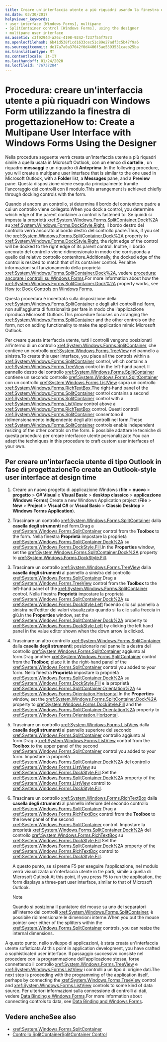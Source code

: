 ```yaml
---
title: Creare un'interfaccia utente a più riquadri usando la finestra di progettazione
ms.date: 03/30/2017
helpviewer_keywords:
- user interface [Windows Forms], multipane
- SplitContainer control [Windows Forms], using the designer
- multipane user interface
ms.assetid: c3f9294d-a26c-4198-9242-f237f55f7573
ms.openlocfilehash: 6b41d538f1cd1633cec51c89e27adf3c5b47f9a6
ms.sourcegitcommit: de17a7a0a37042f0d4406f5ae5393531caeb25ba
ms.translationtype: MT
ms.contentlocale: it-IT
ms.lasthandoff: 01/24/2020
ms.locfileid: "76737284"
---
```

# <a name="how-to-create-a-multipane-user-interface-with-windows-forms-using-the-designer"></a><span data-ttu-id="e415d-102">Procedura: creare un'interfaccia utente a più riquadri con Windows Form utilizzando la finestra di progettazione</span><span class="sxs-lookup"><span data-stu-id="e415d-102">How to: Create a Multipane User Interface with Windows Forms Using the Designer</span></span>
<span data-ttu-id="e415d-103">Nella procedura seguente verrà creata un'interfaccia utente a più riquadri simile a quella usata in Microsoft Outlook, con un elenco di **cartelle** , un riquadro **messaggi** e un riquadro di **Anteprima** .</span><span class="sxs-lookup"><span data-stu-id="e415d-103">In the following procedure, you will create a multipane user interface that is similar to the one used in Microsoft Outlook, with a **Folder** list, a **Messages** pane, and a **Preview** pane.</span></span> <span data-ttu-id="e415d-104">Questa disposizione viene eseguita principalmente tramite l'ancoraggio dei controlli con il modulo.</span><span class="sxs-lookup"><span data-stu-id="e415d-104">This arrangement is achieved chiefly through docking controls with the form.</span></span>

 <span data-ttu-id="e415d-105">Quando si ancora un controllo, si determina il bordo del contenitore padre a cui un controllo viene collegato.</span><span class="sxs-lookup"><span data-stu-id="e415d-105">When you dock a control, you determine which edge of the parent container a control is fastened to.</span></span> <span data-ttu-id="e415d-106">Se quindi si imposta la proprietà <xref:System.Windows.Forms.SplitContainer.Dock%2A> su <xref:System.Windows.Forms.DockStyle.Right>, il bordo destro del controllo verrà ancorato al bordo destro del controllo padre.</span><span class="sxs-lookup"><span data-stu-id="e415d-106">Thus, if you set the <xref:System.Windows.Forms.SplitContainer.Dock%2A> property to <xref:System.Windows.Forms.DockStyle.Right>, the right edge of the control will be docked to the right edge of its parent control.</span></span> <span data-ttu-id="e415d-107">Inoltre, il bordo ancorato del controllo viene ridimensionato in modo che corrisponda a quello del relativo controllo contenitore.</span><span class="sxs-lookup"><span data-stu-id="e415d-107">Additionally, the docked edge of the control is resized to match that of its container control.</span></span> <span data-ttu-id="e415d-108">Per altre informazioni sul funzionamento della proprietà <xref:System.Windows.Forms.SplitContainer.Dock%2A>, vedere [procedura: ancorare i controlli su Windows Forms](how-to-dock-controls-on-windows-forms.md).</span><span class="sxs-lookup"><span data-stu-id="e415d-108">For more information about how the <xref:System.Windows.Forms.SplitContainer.Dock%2A> property works, see [How to: Dock Controls on Windows Forms](how-to-dock-controls-on-windows-forms.md).</span></span>

 <span data-ttu-id="e415d-109">Questa procedura è incentrata sulla disposizione della <xref:System.Windows.Forms.SplitContainer> e degli altri controlli nel form, non sull'aggiunta di funzionalità per fare in modo che l'applicazione riproduca Microsoft Outlook.</span><span class="sxs-lookup"><span data-stu-id="e415d-109">This procedure focuses on arranging the <xref:System.Windows.Forms.SplitContainer> and the other controls on the form, not on adding functionality to make the application mimic Microsoft Outlook.</span></span>

 <span data-ttu-id="e415d-110">Per creare questa interfaccia utente, tutti i controlli vengono posizionati all'interno di un controllo <xref:System.Windows.Forms.SplitContainer>, che contiene un controllo <xref:System.Windows.Forms.TreeView> nel pannello a sinistra.</span><span class="sxs-lookup"><span data-stu-id="e415d-110">To create this user interface, you place all the controls within a <xref:System.Windows.Forms.SplitContainer> control, which contains a <xref:System.Windows.Forms.TreeView> control in the left-hand panel.</span></span> <span data-ttu-id="e415d-111">Il pannello destro del controllo <xref:System.Windows.Forms.SplitContainer> contiene un secondo controllo <xref:System.Windows.Forms.SplitContainer> con un controllo <xref:System.Windows.Forms.ListView> sopra un controllo <xref:System.Windows.Forms.RichTextBox>.</span><span class="sxs-lookup"><span data-stu-id="e415d-111">The right-hand panel of the <xref:System.Windows.Forms.SplitContainer> control contains a second <xref:System.Windows.Forms.SplitContainer> control with a <xref:System.Windows.Forms.ListView> control above a <xref:System.Windows.Forms.RichTextBox> control.</span></span> <span data-ttu-id="e415d-112">Questi controlli <xref:System.Windows.Forms.SplitContainer> consentono il ridimensionamento indipendente degli altri controlli nel form.</span><span class="sxs-lookup"><span data-stu-id="e415d-112">These <xref:System.Windows.Forms.SplitContainer> controls enable independent resizing of the other controls on the form.</span></span> <span data-ttu-id="e415d-113">È possibile adattare le tecniche di questa procedura per creare interfacce utente personalizzate.</span><span class="sxs-lookup"><span data-stu-id="e415d-113">You can adapt the techniques in this procedure to craft custom user interfaces of your own.</span></span>

## <a name="to-create-an-outlook-style-user-interface-at-design-time"></a><span data-ttu-id="e415d-114">Per creare un'interfaccia utente di tipo Outlook in fase di progettazione</span><span class="sxs-lookup"><span data-stu-id="e415d-114">To create an Outlook-style user interface at design time</span></span>

1. <span data-ttu-id="e415d-115">Creare un nuovo progetto di applicazione Windows (**file** > **nuovo** > **progetto** >  **C# Visual** o **Visual Basic** > **desktop classico** > **applicazione Windows Forms**).</span><span class="sxs-lookup"><span data-stu-id="e415d-115">Create a new Windows Application project (**File** > **New** > **Project** > **Visual C#** or **Visual Basic** > **Classic Desktop** > **Windows Forms Application**).</span></span>

2. <span data-ttu-id="e415d-116">Trascinare un controllo <xref:System.Windows.Forms.SplitContainer> dalla **casella degli strumenti** nel form.</span><span class="sxs-lookup"><span data-stu-id="e415d-116">Drag a <xref:System.Windows.Forms.SplitContainer> control from the **Toolbox** to the form.</span></span> <span data-ttu-id="e415d-117">Nella finestra **Proprietà** impostare la proprietà <xref:System.Windows.Forms.SplitContainer.Dock%2A> su <xref:System.Windows.Forms.DockStyle.Fill>.</span><span class="sxs-lookup"><span data-stu-id="e415d-117">In the **Properties** window, set the <xref:System.Windows.Forms.SplitContainer.Dock%2A> property to <xref:System.Windows.Forms.DockStyle.Fill>.</span></span>

3. <span data-ttu-id="e415d-118">Trascinare un controllo <xref:System.Windows.Forms.TreeView> dalla **casella degli strumenti** al pannello a sinistra del controllo <xref:System.Windows.Forms.SplitContainer>.</span><span class="sxs-lookup"><span data-stu-id="e415d-118">Drag a <xref:System.Windows.Forms.TreeView> control from the **Toolbox** to the left-hand panel of the <xref:System.Windows.Forms.SplitContainer> control.</span></span> <span data-ttu-id="e415d-119">Nella finestra **Proprietà** impostare la proprietà <xref:System.Windows.Forms.SplitContainer.Dock%2A> su <xref:System.Windows.Forms.DockStyle.Left> facendo clic sul pannello a sinistra nell'editor dei valori visualizzato quando si fa clic sulla freccia in giù.</span><span class="sxs-lookup"><span data-stu-id="e415d-119">In the **Properties** window, set the <xref:System.Windows.Forms.SplitContainer.Dock%2A> property to <xref:System.Windows.Forms.DockStyle.Left> by clicking the left hand panel in the value editor shown when the down arrow is clicked.</span></span>

4. <span data-ttu-id="e415d-120">Trascinare un altro controllo <xref:System.Windows.Forms.SplitContainer> dalla **casella degli strumenti**; posizionarlo nel pannello a destra del controllo <xref:System.Windows.Forms.SplitContainer> aggiunto al form.</span><span class="sxs-lookup"><span data-stu-id="e415d-120">Drag another <xref:System.Windows.Forms.SplitContainer> control from the **Toolbox**; place it in the right-hand panel of the <xref:System.Windows.Forms.SplitContainer> control you added to your form.</span></span> <span data-ttu-id="e415d-121">Nella finestra **Proprietà** impostare la proprietà <xref:System.Windows.Forms.SplitContainer.Dock%2A> su <xref:System.Windows.Forms.DockStyle.Fill> e la proprietà <xref:System.Windows.Forms.SplitContainer.Orientation%2A> su <xref:System.Windows.Forms.Orientation.Horizontal>.</span><span class="sxs-lookup"><span data-stu-id="e415d-121">In the **Properties** window, set the <xref:System.Windows.Forms.SplitContainer.Dock%2A> property to <xref:System.Windows.Forms.DockStyle.Fill> and the <xref:System.Windows.Forms.SplitContainer.Orientation%2A> property to <xref:System.Windows.Forms.Orientation.Horizontal>.</span></span>

5. <span data-ttu-id="e415d-122">Trascinare un controllo <xref:System.Windows.Forms.ListView> dalla **casella degli strumenti** al pannello superiore del secondo <xref:System.Windows.Forms.SplitContainer> controllo aggiunto al form.</span><span class="sxs-lookup"><span data-stu-id="e415d-122">Drag a <xref:System.Windows.Forms.ListView> control from the **Toolbox** to the upper panel of the second <xref:System.Windows.Forms.SplitContainer> control you added to your form.</span></span> <span data-ttu-id="e415d-123">Impostare la proprietà <xref:System.Windows.Forms.SplitContainer.Dock%2A> del controllo <xref:System.Windows.Forms.ListView> su <xref:System.Windows.Forms.DockStyle.Fill>.</span><span class="sxs-lookup"><span data-stu-id="e415d-123">Set the <xref:System.Windows.Forms.SplitContainer.Dock%2A> property of the <xref:System.Windows.Forms.ListView> control to <xref:System.Windows.Forms.DockStyle.Fill>.</span></span>

6. <span data-ttu-id="e415d-124">Trascinare un controllo <xref:System.Windows.Forms.RichTextBox> dalla **casella degli strumenti** al pannello inferiore del secondo controllo <xref:System.Windows.Forms.SplitContainer>.</span><span class="sxs-lookup"><span data-stu-id="e415d-124">Drag a <xref:System.Windows.Forms.RichTextBox> control from the **Toolbox** to the lower panel of the second <xref:System.Windows.Forms.SplitContainer> control.</span></span> <span data-ttu-id="e415d-125">Impostare la proprietà <xref:System.Windows.Forms.SplitContainer.Dock%2A> del controllo <xref:System.Windows.Forms.RichTextBox> su <xref:System.Windows.Forms.DockStyle.Fill>.</span><span class="sxs-lookup"><span data-stu-id="e415d-125">Set the <xref:System.Windows.Forms.SplitContainer.Dock%2A> property of the <xref:System.Windows.Forms.RichTextBox> control to <xref:System.Windows.Forms.DockStyle.Fill>.</span></span>

     <span data-ttu-id="e415d-126">A questo punto, se si preme F5 per eseguire l'applicazione, nel modulo verrà visualizzata un'interfaccia utente in tre parti, simile a quella di Microsoft Outlook.</span><span class="sxs-lookup"><span data-stu-id="e415d-126">At this point, if you press F5 to run the application, the form displays a three-part user interface, similar to that of Microsoft Outlook.</span></span>

    > [!NOTE]
    > <span data-ttu-id="e415d-127">Quando si posiziona il puntatore del mouse su uno dei separatori all'interno dei controlli <xref:System.Windows.Forms.SplitContainer>, è possibile ridimensionare le dimensioni interne.</span><span class="sxs-lookup"><span data-stu-id="e415d-127">When you put the mouse pointer over either of the splitters within the <xref:System.Windows.Forms.SplitContainer> controls, you can resize the internal dimensions.</span></span>

<span data-ttu-id="e415d-128">A questo punto, nello sviluppo di applicazioni, è stata creata un'interfaccia utente sofisticata.</span><span class="sxs-lookup"><span data-stu-id="e415d-128">At this point in application development, you have crafted a sophisticated user interface.</span></span> <span data-ttu-id="e415d-129">Il passaggio successivo consiste nel procedere con la programmazione dell'applicazione stessa, forse connettendo il controllo <xref:System.Windows.Forms.TreeView> e <xref:System.Windows.Forms.ListView> i controlli a un tipo di origine dati.</span><span class="sxs-lookup"><span data-stu-id="e415d-129">The next step is proceeding with the programming of the application itself, perhaps by connecting the <xref:System.Windows.Forms.TreeView> control and <xref:System.Windows.Forms.ListView> controls to some kind of data source.</span></span> <span data-ttu-id="e415d-130">Per ulteriori informazioni sulla connessione di controlli ai dati, vedere [Data Binding e Windows Forms](../data-binding-and-windows-forms.md).</span><span class="sxs-lookup"><span data-stu-id="e415d-130">For more information about connecting controls to data, see [Data Binding and Windows Forms](../data-binding-and-windows-forms.md).</span></span>

## <a name="see-also"></a><span data-ttu-id="e415d-131">Vedere anche</span><span class="sxs-lookup"><span data-stu-id="e415d-131">See also</span></span>

- <xref:System.Windows.Forms.SplitContainer>
- [<span data-ttu-id="e415d-132">Controllo SplitContainer</span><span class="sxs-lookup"><span data-stu-id="e415d-132">SplitContainer Control</span></span>](splitcontainer-control-windows-forms.md)
